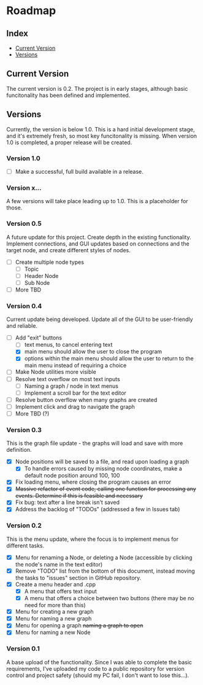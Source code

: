 # Roadmap

## Index
- [Current Version](#current)
- [Versions](#versions)

## <a id="current"></a> Current Version
The current version is 0.2. The project is in early stages, although basic funcitonality has been defined and implemented.

## <a id="versions"></a> Versions
Currently, the version is below 1.0. This is a hard initial development stage, and it's extremely fresh, so most key funcitonality is missing.
When version 1.0 is completed, a proper release will be created.

### Version 1.0
- [ ] Make a successful, full build available in a release.

### Version x...
A few versions will take place leading up to 1.0. This is a placeholder for those.

### Version 0.5
A future update for this project. Create depth in the existing functionality. Implement connections, and GUI updates based on connections and the target node, and create different styles of nodes.
- [ ] Create multiple node types
    - [ ] Topic
    - [ ] Header Node
    - [ ] Sub Node
- [ ] More TBD

### Version 0.4
Current update being developed. Update all of the GUI to be user-friendly and reliable.
- [ ] Add "exit" buttons
    - [ ] text menus, to cancel entering text
    - [x] main menu should allow the user to close the program
    - [x] options within the main menu should allow the user to return to the main menu instead of requiring a choice
- [ ] Make Node utilities more visible
- [ ] Resolve text overflow on most text inputs
    - [ ] Naming a graph / node in text menus
    - [ ] Implement a scroll bar for the text editor
- [ ] Resolve button overflow when many graphs are created
- [ ] Implement click and drag to navigate the graph
- [ ] More TBD (?)

### Version 0.3
This is the graph file update - the graphs will load and save with more definition.
- [x] Node positions will be saved to a file, and read upon loading a graph
    - [x] To handle errors caused by missing node coordinates, make a default node position around 100, 100 
- [x] Fix loading menu, where closing the program causes an error
- [x] ~~Massive refactor of event code, calling one function for processing any events. Determine if this is feasible and necessary~~
- [x] Fix bug: text after a line break isn't saved
- [x] Address the backlog of "TODOs" (addressed a few in Issues tab)

### Version 0.2
This is the menu update, where the focus is to implement menus for different tasks.
- [x] Menu for renaming a Node, or deleting a Node (accessible by clicking the node's name in the text editor)
- [x] Remove "TODO" list from the bottom of this document, instead moving the tasks to "issues" section in GitHub repository.
- [x] Create a menu header and .cpp
    - [x] A menu that offers text input
    - [x] A menu that offers a choice between two buttons (there may be no need for more than this)
- [x] Menu for creating a new graph
- [x] Menu for naming a new graph
- [x] Menu for opening a graph ~~naming a graph to open~~
- [x] Menu for naming a new Node

### Version 0.1
A base upload of the functionality. Since I was able to complete the basic requirements, I've uploaded my code to a public repository for version control and project safety (should my PC fail, I don't want to lose this...).




